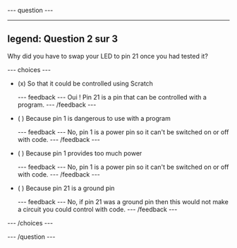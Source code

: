 --- question ---

---
legend: Question 2 sur 3
---

Why did you have to swap your LED to pin 21 once you had tested it?

--- choices ---

- (x) So that it could be controlled using Scratch

  --- feedback --- Oui ! Pin 21 is a pin that can be controlled with a program. --- /feedback ---

- ( ) Because pin 1 is dangerous to use with a program

  --- feedback --- No, pin 1 is a power pin so it can't be switched on or off with code. --- /feedback ---

- ( ) Because pin 1 provides too much power

  --- feedback --- No, pin 1 is a power pin so it can't be switched on or off with code. --- /feedback ---

- ( ) Because pin 21 is a ground pin

  --- feedback --- No, if pin 21 was a ground pin then this would not make a circuit you could control with code. --- /feedback ---

--- /choices ---

--- /question ---
